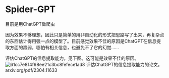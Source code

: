 # Spider-GPT
目前是用ChatGPT做爬虫

因为效果不够理想，因此只是简单的用非自动化的形式把思路写了出来，再复杂点的东西估计得用强一点的模型了。目前感觉效果不佳的原因是ChatGPT在信息提取方面的羸弱，哪怕有相关信息，也避免不了它的幻觉……

评估ChatGPT的信息提取能力，见下图。这可能是效果不佳的原因。
![61cc7e814f98ee21c3bc8fefece1ad8](https://user-images.githubusercontent.com/28804414/237035506-8fd2f15f-f34e-4f08-8300-1ab34855c88d.jpg)
评估ChatGPT的信息提取能力的论文。
arxiv.org/pdf/2304.11633


